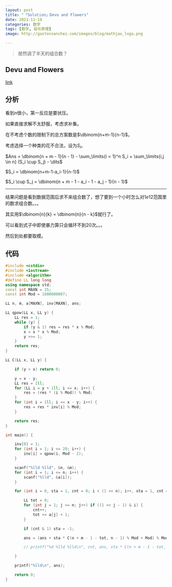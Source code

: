 ```yaml
---
layout: post
title: "「Solution」Devu and Flowers"
date: 2021-11-18
categories: 数学
tags: [数学, 容斥原理]
image: http://gastonsanchez.com/images/blog/mathjax_logo.png

---
```


> 居然调了半天的组合数？

<!-- more -->    

## Devu and Flowers

[link](https://vjudge.net/contest/469401#problem/C)

## 分析

看到$n$很小，第一反应是要状压。   

如果直接求解不太舒服，考虑求补集。   

在不考虑个数的限制下的总方案数是$\dbinom{n+m-1}{n-1}$。   

考虑选择一个种类的花不合法，设为$S_i$。   


$Ans = \dbinom{n + m - 1}{n - 1} - \sum_\limits{i = 1}^n S_i + \sum_\limits{i,j \in n} (S_i \cup S_j) - \dits$

$S_i = \dbinom{n+m-1-a_i-1}{n-1}$   

$S_i \cup S_j = \dbinom{n + m - 1 - a_i - 1 - a_j - 1}{n - 1}$

----

结果问题是看到数据范围后求不来组合数了，想了要到一个小时怎么对$1e12$范围里的数求组合数。。。   

其实用$\dbinom{n}{k} = \dbinom{n}{n - k}$就行了。

可以看到式子中即使暴力算只会循环不到$20$次。。。   

然后到处都要取模。

## 代码

```cpp
#include <cstdio>
#include <iostream>
#include <algorithm>
#define LL long long
using namespace std;
const int MAXN = 25;
const int Mod = 1000000007;

LL n, m, a[MAXN], inv[MAXN], ans;

LL qpow(LL x, LL y) {
	LL res = 1;
	while (y) {
		if (y & 1) res = res * x % Mod;
		x = x * x % Mod;
		y >>= 1;
	}
	return res;
}

LL C(LL x, LL y) {

	if (y > x) return 0;

	y = x - y;
	LL res = 1ll;
	for (LL i = y + 1ll; i <= x; i++) {
		res = (res * (i % Mod)) % Mod;
	}
	for (int i = 1ll; i <= x - y; i++) {
		res = res * inv[i] % Mod;
	}

	return res;
}

int main() {

	inv[0] = 1;
	for (int i = 1; i <= 20; i++) {
		inv[i] = qpow(i, Mod - 2);
	}

	scanf("%lld %lld", &n, &m);
	for (int i = 1; i <= n; i++) {
		scanf("%lld", &a[i]);
	}

	for (int i = 0, sta = 1, cnt = 0; i < (1 << n); i++, sta = 1, cnt = 0) {

		LL tot = 0;
		for (int j = 1; j <= n; j++) if ((1 << j - 1) & i) {
			cnt++;
			tot += a[j] + 1;
		}

		if (cnt & 1) sta = -1;

		ans = (ans + sta * C(n + m - 1 - tot, n - 1) % Mod + Mod) % Mod;

		// printf("%d %lld %lld\n", cnt, ans, sta * C(n + m - 1 - tot, n - 1));

	}

	printf("%lld\n", ans);

	return 0;
}
```

